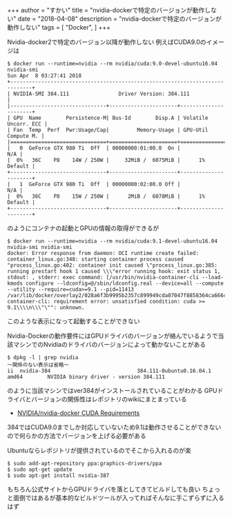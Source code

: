 +++
author = "すかい"
title = "nvidia-dockerで特定のバージョンが動作しない"
date = "2018-04-08"
description = "nvidia-dockerで特定のバージョンが動作しない"
tags = [
    "Docker",
]
+++

Nvidia-docker2で特定のバージョン以降が動作しない
例えばCUDA9.0のイメージは

```
$ docker run --runtime=nvidia --rm nvidia/cuda:9.0-devel-ubuntu16.04 nvidia-smi
Sun Apr  8 03:27:41 2018
+-----------------------------------------------------------------------------+
| NVIDIA-SMI 384.111                Driver Version: 384.111                   |
|-------------------------------+----------------------+----------------------+
| GPU  Name        Persistence-M| Bus-Id        Disp.A | Volatile Uncorr. ECC |
| Fan  Temp  Perf  Pwr:Usage/Cap|         Memory-Usage | GPU-Util  Compute M. |
|===============================+======================+======================|
|   0  GeForce GTX 980 Ti  Off  | 00000000:01:00.0  On |                  N/A |
|  0%   36C    P8    14W / 250W |     32MiB /  6075MiB |      1%      Default |
+-------------------------------+----------------------+----------------------+
|   1  GeForce GTX 980 Ti  Off  | 00000000:02:00.0 Off |                  N/A |
|  0%   36C    P8    15W / 250W |      2MiB /  6078MiB |      1%      Default |
+-------------------------------+----------------------+----------------------+
```

のようにコンテナの起動とGPUの情報の取得ができるが

```
$ docker run --runtime=nvidia --rm nvidia/cuda:9.1-devel-ubuntu16.04 nvidia-smi nvidia-smi
docker: Error response from daemon: OCI runtime create failed: container_linux.go:348: starting container process caused "process_linux.go:402: container init caused \"process_linux.go:385: running prestart hook 1 caused \\\"error running hook: exit status 1, stdout: , stderr: exec command: [/usr/bin/nvidia-container-cli --load-kmods configure --ldconfig=@/sbin/ldconfig.real --device=all --compute --utility --require=cuda>=9.1 --pid=11413 /var/lib/docker/overlay2/028a6f3b9995b2357c899949cda07047f8858364ca666c7047f652e338b108f2/merged]\\\\nnvidia-container-cli: requirement error: unsatisfied condition: cuda >= 9.1\\\\n\\\"\"": unknown.
```

このような表示になって起動することができない

Nvidia-Dockerの動作要件にはGPUドライバのバージョンが絡んでいるようで当該マシンでのNvidiaのドライバのバージョンによって動かないことがある

```
$ dpkg -l | grep nvidia
～関係のない表示は省略～
ii  nvidia-384                            384.111-0ubuntu0.16.04.1                   amd64        NVIDIA binary driver - version 384.111
```

のように当該マシンではver384がインストールされていることがわかる
GPUドライバとバージョンの関係性はレポジトリのwikiにまとまっている

- [NVIDIA/nvidia-docker CUDA Requirements](https://github.com/NVIDIA/nvidia-docker/wiki/CUDA#requirements)

384ではCUDA9.0までしか対応していないため9.1は動作させることができない
ので何らかの方法でバージョンを上げる必要がある

Ubuntuならレポジトリが提供されているのでそこから入れるのが楽

```
$ sudo add-apt-repository ppa:graphics-drivers/ppa
$ sudo apt-get update
$ sudo apt-get install nvidia-387
```

もちろん公式サイトからGPUドライバを落としてきてビルドしても良い
ちょっと面倒ではあるが基本的なビルドツールが入ってればそんなに手こずらずに入るはず
